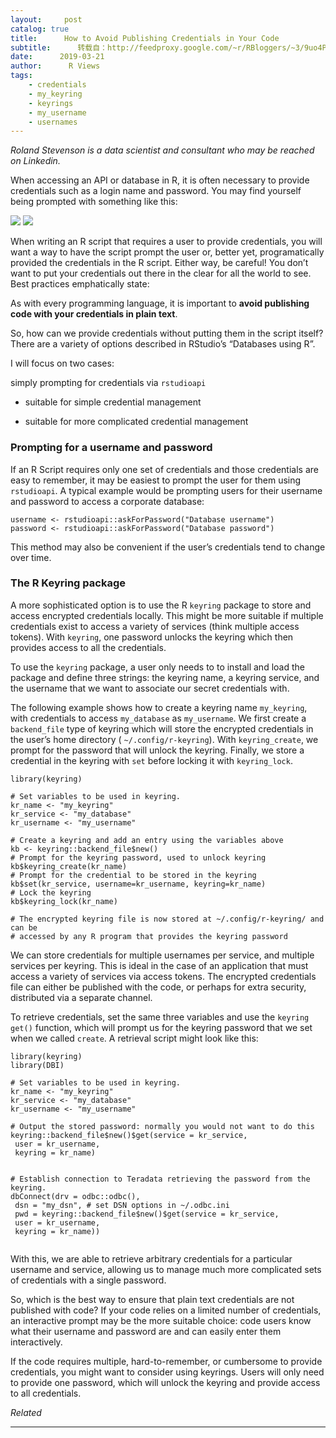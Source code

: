```yaml
---
layout:     post
catalog: true
title:      How to Avoid Publishing Credentials in Your Code
subtitle:      转载自：http://feedproxy.google.com/~r/RBloggers/~3/9uo4PdqLC6I/
date:      2019-03-21
author:      R Views
tags:
    - credentials
    - my_keyring
    - keyrings
    - my_username
    - usernames
---
```






*Roland Stevenson is a data scientist and consultant who may be reached on Linkedin.*

When accessing an API or database in R, it is often necessary to provide credentials such as a login name and password. You may find yourself being prompted with something like this:

![](https://i2.wp.com/rviews.rstudio.com/post/2019-03-15-roland_files/roland.png?w=456&ssl=1)
![](https://i2.wp.com/rviews.rstudio.com/post/2019-03-15-roland_files/roland.png?w=456&ssl=1)


When writing an R script that requires a user to provide credentials, you will want a way to have the script prompt the user or, better yet, programatically provided the credentials in the R script. Either way, be careful! You don’t want to put your credentials out there in the clear for all the world to see. Best practices emphatically state:

> 
As with every programming language, it is important to **avoid publishing code with your credentials in plain text**.


So, how can we provide credentials without putting them in the script itself? There are a variety of options described in RStudio’s “Databases using R”.

I will focus on two cases:

simply prompting for credentials via `rstudioapi`

- suitable for simple credential management


- suitable for more complicated credential management


### Prompting for a username and password

If an R Script requires only one set of credentials and those credentials are easy to remember, it may be easiest to prompt the user for them using `rstudioapi`. A typical example would be prompting users for their username and password to access a corporate database:

```
username <- rstudioapi::askForPassword("Database username")
password <- rstudioapi::askForPassword("Database password")

```

This method may also be convenient if the user’s credentials tend to change over time.

### The R Keyring package

A more sophisticated option is to use the R `keyring` package to store and access encrypted credentials locally. This might be more suitable if multiple credentials exist to access a variety of services (think multiple access tokens). With `keyring`, one password unlocks the keyring which then provides access to all the credentials.

To use the `keyring` package, a user only needs to to install and load the package and define three strings: the keyring name, a keyring service, and the username that we want to associate our secret credentials with.

The following example shows how to create a keyring name `my_keyring`, with credentials to access `my_database` as `my_username`. We first create a `backend_file` type of keyring which will store the encrypted credentials in the user’s home directory ( `~/.config/r-keyring`). With `keyring_create`, we prompt for the password that will unlock the keyring. Finally, we store a credential in the keyring with `set` before locking it with `keyring_lock`.

```
library(keyring)

# Set variables to be used in keyring.
kr_name <- "my_keyring"
kr_service <- "my_database"
kr_username <- "my_username"

# Create a keyring and add an entry using the variables above
kb <- keyring::backend_file$new()
# Prompt for the keyring password, used to unlock keyring
kb$keyring_create(kr_name)
# Prompt for the credential to be stored in the keyring
kb$set(kr_service, username=kr_username, keyring=kr_name)
# Lock the keyring
kb$keyring_lock(kr_name)

# The encrypted keyring file is now stored at ~/.config/r-keyring/ and can be
# accessed by any R program that provides the keyring password

```

We can store credentials for multiple usernames per service, and multiple services per keyring. This is ideal in the case of an application that must access a variety of services via access tokens. The encrypted credentials file can either be published with the code, or perhaps for extra security, distributed via a separate channel.

To retrieve credentials, set the same three variables and use the `keyring` `get()` function, which will prompt us for the keyring password that we set when we called `create`. A retrieval script might look like this:

```
library(keyring)
library(DBI)

# Set variables to be used in keyring.
kr_name <- "my_keyring"
kr_service <- "my_database"
kr_username <- "my_username"

# Output the stored password: normally you would not want to do this
keyring::backend_file$new()$get(service = kr_service,
 user = kr_username,
 keyring = kr_name)


# Establish connection to Teradata retrieving the password from the keyring.
dbConnect(drv = odbc::odbc(),
 dsn = "my_dsn", # set DSN options in ~/.odbc.ini
 pwd = keyring::backend_file$new()$get(service = kr_service,
 user = kr_username,
 keyring = kr_name))


```

With this, we are able to retrieve arbitrary credentials for a particular username and service, allowing us to manage much more complicated sets of credentials with a single password.

So, which is the best way to ensure that plain text credentials are not published with code? If your code relies on a limited number of credentials, an interactive prompt may be the more suitable choice: code users know what their username and password are and can easily enter them interactively.

If the code requires multiple, hard-to-remember, or cumbersome to provide credentials, you might want to consider using keyrings. Users will only need to provide one password, which will unlock the keyring and provide access to all credentials.

 


*Related*








---
